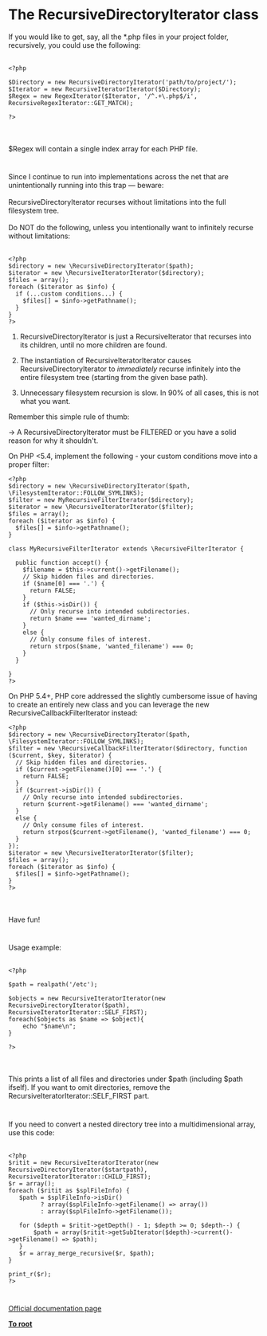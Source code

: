 # The RecursiveDirectoryIterator class



If you would like to get, say, all the *.php files in your project folder, recursively, you could use the following:<br><br>

```
<?php

$Directory = new RecursiveDirectoryIterator('path/to/project/');
$Iterator = new RecursiveIteratorIterator($Directory);
$Regex = new RegexIterator($Iterator, '/^.+\.php$/i', RecursiveRegexIterator::GET_MATCH);

?>
```
<br><br>$Regex will contain a single index array for each PHP file.  

#

Since I continue to run into implementations across the net that are unintentionally running into this trap &#x2014; beware:<br><br>RecursiveDirectoryIterator recurses without limitations into the full filesystem tree.<br><br>Do NOT do the following, unless you intentionally want to infinitely recurse without limitations:<br><br>

```
<?php
$directory = new \RecursiveDirectoryIterator($path);
$iterator = new \RecursiveIteratorIterator($directory);
$files = array();
foreach ($iterator as $info) {
  if (...custom conditions...) {
    $files[] = $info->getPathname();
  }
}
?>
```


1. RecursiveDirectoryIterator is just a RecursiveIterator that recurses into its children, until no more children are found.

2. The instantiation of RecursiveIteratorIterator causes RecursiveDirectoryIterator to *immediately* recurse infinitely into the entire filesystem tree (starting from the given base path).

3. Unnecessary filesystem recursion is slow.  In 90% of all cases, this is not what you want.

Remember this simple rule of thumb:

&#x2192; A RecursiveDirectoryIterator must be FILTERED or you have a solid reason for why it shouldn't.

On PHP <5.4, implement the following - your custom conditions move into a proper filter:



```
<?php
$directory = new \RecursiveDirectoryIterator($path, \FilesystemIterator::FOLLOW_SYMLINKS);
$filter = new MyRecursiveFilterIterator($directory);
$iterator = new \RecursiveIteratorIterator($filter);
$files = array();
foreach ($iterator as $info) {
  $files[] = $info->getPathname();
}

class MyRecursiveFilterIterator extends \RecursiveFilterIterator {

  public function accept() {
    $filename = $this->current()->getFilename();
    // Skip hidden files and directories.
    if ($name[0] === '.') {
      return FALSE;
    }
    if ($this->isDir()) {
      // Only recurse into intended subdirectories.
      return $name === 'wanted_dirname';
    }
    else {
      // Only consume files of interest.
      return strpos($name, 'wanted_filename') === 0;
    }
  }

}
?>
```


On PHP 5.4+, PHP core addressed the slightly cumbersome issue of having to create an entirely new class and you can leverage the new RecursiveCallbackFilterIterator instead:



```
<?php
$directory = new \RecursiveDirectoryIterator($path, \FilesystemIterator::FOLLOW_SYMLINKS);
$filter = new \RecursiveCallbackFilterIterator($directory, function ($current, $key, $iterator) {
  // Skip hidden files and directories.
  if ($current->getFilename()[0] === '.') {
    return FALSE;
  }
  if ($current->isDir()) {
    // Only recurse into intended subdirectories.
    return $current->getFilename() === 'wanted_dirname';
  }
  else {
    // Only consume files of interest.
    return strpos($current->getFilename(), 'wanted_filename') === 0;
  }
});
$iterator = new \RecursiveIteratorIterator($filter);
$files = array();
foreach ($iterator as $info) {
  $files[] = $info->getPathname();
}
?>
```
<br><br>Have fun!  

#

Usage example:<br><br>

```
<?php

$path = realpath('/etc');

$objects = new RecursiveIteratorIterator(new RecursiveDirectoryIterator($path), RecursiveIteratorIterator::SELF_FIRST);
foreach($objects as $name => $object){
    echo "$name\n";
}

?>
```
<br><br>This prints a list of all files and directories under $path (including $path ifself). If you want to omit directories, remove the RecursiveIteratorIterator::SELF_FIRST part.  

#

If you need to convert a nested directory tree into a multidimensional array, use this code:<br><br>

```
<?php
$ritit = new RecursiveIteratorIterator(new RecursiveDirectoryIterator($startpath), RecursiveIteratorIterator::CHILD_FIRST);
$r = array();
foreach ($ritit as $splFileInfo) {
   $path = $splFileInfo->isDir()
         ? array($splFileInfo->getFilename() => array())
         : array($splFileInfo->getFilename());

   for ($depth = $ritit->getDepth() - 1; $depth >= 0; $depth--) {
       $path = array($ritit->getSubIterator($depth)->current()->getFilename() => $path);
   }
   $r = array_merge_recursive($r, $path);
}

print_r($r);
?>
```
  

#

[Official documentation page](https://www.php.net/manual/en/class.recursivedirectoryiterator.php)

**[To root](/README.md)**